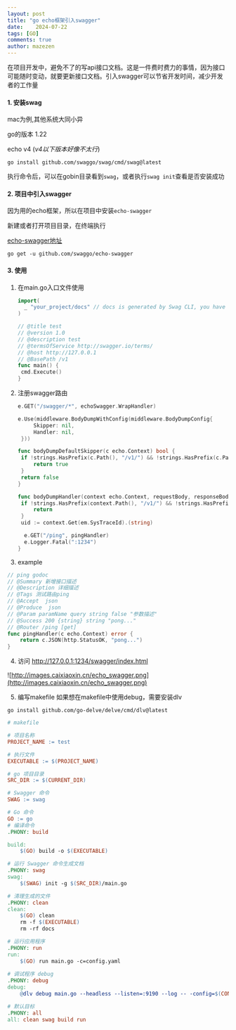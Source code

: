 ```yaml
---
layout: post
title: "go echo框架引入swagger"
date:    2024-07-22
tags: [GO]
comments: true
author: mazezen
---
```


在项目开发中，避免不了的写api接口文档。这是一件费时费力的事情，因为接口可能随时变动，就要更新接口文档。引入swagger可以节省开发时间，减少开发者的工作量



#### 1. 安装swag 

mac为例,其他系统大同小异

go的版本 1.22

echo v4 (*v4以下版本好像不太行*)

```shell
go install github.com/swaggo/swag/cmd/swag@latest
```

执行命令后，可以在gobin目录看到`swag`，或者执行`swag init`查看是否安装成功



#### 2. 项目中引入swagger

因为用的echo框架，所以在项目中安装`echo-swagger`

新建或者打开项目目录，在终端执行

<a href="https://github.com/swaggo/echo-swagger" target="_blank" rel="noopener">echo-swagger地址</a>

```shell
go get -u github.com/swaggo/echo-swagger
```



#### 3. 使用

1. 在main.go入口文件使用

   ``````go
   import(
     _ "your_project/docs" // docs is generated by Swag CLI, you have to import it.
   )
   
   // @title test
   // @version 1.0
   // @description test
   // @termsOfService http://swagger.io/terms/
   // @host http://127.0.0.1
   // @BasePath /v1
   func main() {
   	cmd.Execute()
   }
   ``````

   

2. 注册swagger路由

   ```go
   e.GET("/swagger/*", echoSwagger.WrapHandler)
   
   e.Use(middleware.BodyDumpWithConfig(middleware.BodyDumpConfig{
   		Skipper: nil,
   		Handler: nil,
   	}))
   
   func bodyDumpDefaultSkipper(c echo.Context) bool {
   	if !strings.HasPrefix(c.Path(), "/v1/") && !strings.HasPrefix(c.Path(), "/swagger") {
   		return true
   	}
   	return false
   }
   
   func bodyDumpHandler(context echo.Context, requestBody, responseBody []byte) {
   	if !strings.HasPrefix(context.Path(), "/v1/") && !strings.HasPrefix(context.Path(), "/swagger") {
   		return
   	}
   	uid := context.Get(em.SysTraceId).(string)
   
     e.GET("/ping", pingHandler)
     e.Logger.Fatal(":1234")
   }
   
   ```

3. example

```go
// ping godoc
// @Summary 新增接口描述
// @Description 详细描述
// @Tags 测试路由ping
// @Accept  json
// @Produce  json
// @Param paramName query string false "参数描述"
// @Success 200 {string} string "pong..."
// @Router /ping [get]
func pingHandler(c echo.Context) error {
	return c.JSON(http.StatusOK, "pong...")
}
```

4. 访问 http://127.0.0.1:1234/swagger/index.html

![http://images.caixiaoxin.cn/echo_swagger.png](http://images.caixiaoxin.cn/echo_swagger.png)

5. 编写makefile
如果想在makefile中使用debug，需要安装dlv
```shell
go install github.com/go-delve/delve/cmd/dlv@latest
```

```makefile
# makefile

# 项目名称
PROJECT_NAME := test

# 执行文件
EXECUTABLE := $(PROJECT_NAME)

# go 项目目录
SRC_DIR := $(CURRENT_DIR)

# Swagger 命令
SWAG := swag

# Go 命令
GO := go
# 编译命令
.PHONY: build

build:
	$(GO) build -o $(EXECUTABLE)

# 运行 Swagger 命令生成文档
.PHONY: swag
swag:
	$(SWAG) init -g $(SRC_DIR)/main.go

# 清理生成的文件
.PHONY: clean
clean:
	$(GO) clean
	rm -f $(EXECUTABLE)
	rm -rf docs

# 运行应用程序
.PHONY: run
run:
	$(GO) run main.go -c=config.yaml
	
# 调试程序 debug
.PHONY: debug
debug:
	@dlv debug main.go --headless --listen=:9190 --log -- -config=$(CONFIG_FILE)

# 默认目标
.PHONY: all
all: clean swag build run
```


